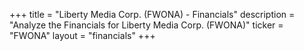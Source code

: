 +++
title = "Liberty Media Corp. (FWONA) - Financials"
description = "Analyze the Financials for Liberty Media Corp. (FWONA)"
ticker = "FWONA"
layout = "financials"
+++

